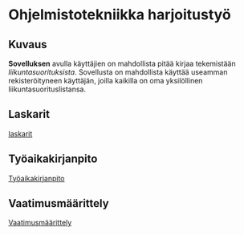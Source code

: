 # Ohjelmistotekniikka harjoitustyö
## Kuvaus
**Sovelluksen** avulla käyttäjien on mahdollista pitää kirjaa tekemistään *liikuntasuorituksista*. Sovellusta on mahdollista käyttää useamman rekisteröityneen käyttäjän, joilla kaikilla on oma yksilöllinen liikuntasuorituslistansa.

## Laskarit

[laskarit](https://github.com/MatiasS717/ot-harjoitustyo/tree/main/laskarit)

## Työaikakirjanpito

[Työaikakirjanpito](https://github.com/MatiasS717/ot-harjoitustyo/blob/main/dokumentaatio/tyoaikakirjanpito.md)

## Vaatimusmäärittely

[Vaatimusmäärittely](https://github.com/MatiasS717/ot-harjoitustyo/blob/main/dokumentaatio/vaatimusmaarittely.md)
